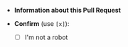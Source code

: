 [//]: # ( Please use this template )
[//]: # ( http://crimeflare.eu.org )


- **Information about this Pull Request**



- **Confirm** (use `[x]`):
  - [ ] I'm not a robot
